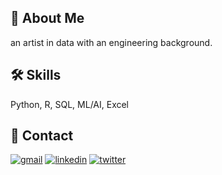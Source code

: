## 🚀 About Me
an artist in data with an engineering background. 

## 🛠 Skills
Python, R, SQL, ML/AI, Excel

## 🔗 Contact
[![gmail](https://img.shields.io/badge/Gmail-D14836?style=for-the-badge&logo=gmail&logoColor=white)](<mailto:tahazafar96@gmail.com>) [![linkedin](https://img.shields.io/badge/linkedin-0A66C2?style=for-the-badge&logo=linkedin&logoColor=white)](https://www.linkedin.com/in/tahazafar96/) [![twitter](https://img.shields.io/badge/twitter-1DA1F2?style=for-the-badge&logo=twitter&logoColor=white)](https://twitter.com/tahazafar) 

